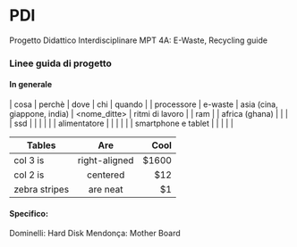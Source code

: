 # PDI
Progetto Didattico Interdisciplinare MPT 4A: E-Waste, Recycling guide

### Linee guida di progetto
#### In generale

| cosa      | perchè | dove                        | chi         | quando         |
| processore | e-waste | asia (cina, giappone, india) | <nome_ditte> | ritmi di lavoro |
| ram | | africa (ghana) | | |
| ssd | | | | |
| alimentatore | | | | |
| smartphone e tablet | | | | |

| Tables        | Are           | Cool  |
| ------------- |:-------------:| -----:|
| col 3 is      | right-aligned | $1600 |
| col 2 is      | centered      |   $12 |
| zebra stripes | are neat      |    $1 |

#### Specifico:
Dominelli: Hard Disk
Mendonça: Mother Board
